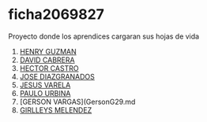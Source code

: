 # ficha2069827
Proyecto donde los aprendices cargaran sus hojas de vida

1. [HENRY GUZMAN](henry.md)
2. [DAVID CABRERA](david.md)
3. [HECTOR CASTRO](hector.md)
4. [JOSE DIAZGRANADOS](jose.md)
5. [JESUS VARELA](jesus.md)
6. [PAULO URBINA](paulo.md)
7. [GERSON VARGAS](GersonG29.md
8. [GIRLLEYS MELENDEZ](girlleys.md)


